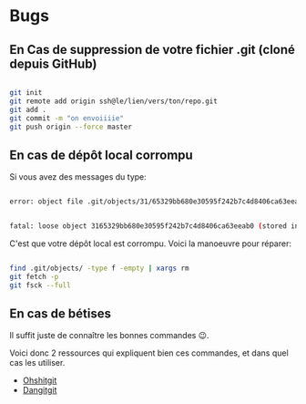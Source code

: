 # Bugs

## En Cas de suppression de votre fichier .git (cloné depuis GitHub)

```sh

git init
git remote add origin ssh@le/lien/vers/ton/repo.git
git add .
git commit -m "on envoiiiie"
git push origin --force master

```

## En cas de dépôt local corrompu

Si vous avez des messages du type:

```sh

error: object file .git/objects/31/65329bb680e30595f242b7c4d8406ca63eeab0 is empty.

```

```sh

fatal: loose object 3165329bb680e30595f242b7c4d8406ca63eeab0 (stored in .git/objects/31/65329bb680e30595f242b7c4d8406ca63eeab0) is corrupt.

```

C'est que votre dépôt local est corrompu. Voici la manoeuvre pour réparer:

```sh

find .git/objects/ -type f -empty | xargs rm
git fetch -p
git fsck --full

```

## En cas de bétises

Il suffit juste de connaître les bonnes commandes 😉.

Voici donc 2 ressources qui expliquent bien ces commandes, et dans quel cas les utiliser.

- [Ohshitgit](https://ohshitgit.com/fr)
- [Dangitgit](https://dangitgit.com/fr)
